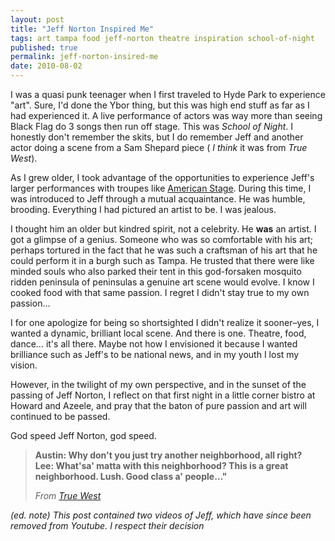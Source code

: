 ```yaml
---
layout: post
title: "Jeff Norton Inspired Me"
tags: art tampa food jeff-norton theatre inspiration school-of-night
published: true
permalink: jeff-norton-insired-me
date: 2010-08-02
---
```


I was  a quasi punk teenager when I first traveled to Hyde Park to experience "art".  Sure, I'd done the Ybor thing, but this was high end stuff as far as I had experienced it.  A live performance of actors was way more than seeing Black Flag do 3 songs then run off stage.  This was <em>School of Night</em>.  I honestly don't remember the skits, but I do remember Jeff and another actor doing a scene from a Sam Shepard piece (<em> I think </em> it was from <cite>True West</cite>).  

As I grew older, I took advantage of the opportunities to experience Jeff's larger performances with troupes like  <a href="http://www.americanstage.org/">American Stage</a>.   During this time, I was introduced to Jeff through a mutual acquaintance.  He was humble, brooding.  Everything I had pictured an artist to be.  I was jealous.

I thought him an older but kindred spirit, not a celebrity.  He <strong>was</strong> an artist.  I got a glimpse of a genius.  Someone who was so comfortable with his art; perhaps tortured in the fact that he was such a craftsman of his art that he could perform it in a burgh such as Tampa.  He trusted that there were like minded souls who also parked their tent in this god-forsaken mosquito ridden peninsula of peninsulas a genuine art scene would evolve.  I know I cooked food with that same passion.  I regret I didn't stay true to my own passion…

I for one apologize for being so shortsighted I didn't realize it sooner–yes, I wanted a dynamic, brilliant local scene. And there is one. Theatre, food, dance… it's all there.  Maybe not how I envisioned it because I wanted brilliance such as Jeff's to be national news, and in my youth I lost my vision.

However, in the twilight of my own perspective, and in the sunset of the passing of Jeff Norton, I reflect on that first night in a little corner bistro at Howard and Azeele, and pray that the baton of pure passion and art will continued to be passed.

God speed Jeff Norton, god speed.

<blockquote>
<strong>Austin: Why don't you just try another neighborhood, all right?</strong><br>
<strong>Lee: What'sa' matta with this neighborhood? This is a great neighborhood. Lush. Good class a' people…"</strong><br>


<cite>From <a href="http://books.google.com/books?id=A3mDkVrjhqIC&lpg=PP1&dq=Sam%20Shepard%20true%20west&pg=PP1#v=onepage&q&f=false">True West</a></cite>
</blockquote>

<em>(ed. note) This post contained two videos of Jeff, which have since been removed from Youtube.  I respect their decision</em>
